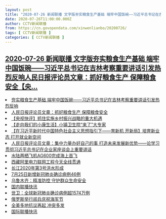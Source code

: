 ```yaml
---
layout: post
title: "2020-07-26 新闻联播 文字版夯实粮食生产基础 端牢中国饭碗——习近平总书记在吉林考察重要讲话引发热烈反响人民日报评论员文章：抓好粮食生产 保障粮食安全【央..."
date: 2020-07-26T11:00:00.000Z
author: CCTV新闻联播
from: https://cn.govopendata.com/xinwenlianbo/20200726/
tags: [ CCTV新闻联播 ]
categories: [ CCTV新闻联播 ]
---
```

<!--1595761200000-->
[2020-07-26 新闻联播 文字版夯实粮食生产基础 端牢中国饭碗——习近平总书记在吉林考察重要讲话引发热烈反响人民日报评论员文章：抓好粮食生产 保障粮食安全【央...](https://cn.govopendata.com/xinwenlianbo/20200726/)
------

<div>
<li><a target="_blank" href="https://cn.govopendata.com/xinwenlianbo/20200726/#169139">夯实粮食生产基础 端牢中国饭碗——习近平总书记在吉林考察重要讲话引发热烈反响</a></li><li><a target="_blank" href="https://cn.govopendata.com/xinwenlianbo/20200726/#169140">人民日报评论员文章：抓好粮食生产 保障粮食安全</a></li><li><a target="_blank" href="https://cn.govopendata.com/xinwenlianbo/20200726/#169141">【央视快评】抓住实施乡村振兴战略的重大机遇</a></li><li><a target="_blank" href="https://cn.govopendata.com/xinwenlianbo/20200726/#169142">【走向我们的小康生活】小镇卫生院“来了”大专家</a></li><li><a target="_blank" href="https://cn.govopendata.com/xinwenlianbo/20200726/#169143">【在习近平新时代中国特色社会主义思想指引下——育新机 开新局】培育新业态 打开就业新空间</a></li><li><a target="_blank" href="https://cn.govopendata.com/xinwenlianbo/20200726/#169144">人民日报评论员文章：集中力量办好自己的事 打造未来发展新优势——论学习贯彻习近平总书记在企业家座谈会上重要讲话</a></li><li><a target="_blank" href="https://cn.govopendata.com/xinwenlianbo/20200726/#169145">水陆两栖飞机AG600完成海上首飞</a></li><li><a target="_blank" href="https://cn.govopendata.com/xinwenlianbo/20200726/#169146">西藏阿里电力联网工程今天全线贯通</a></li><li><a target="_blank" href="https://cn.govopendata.com/xinwenlianbo/20200726/#169147">长江2020年第3号洪水形成</a></li><li><a target="_blank" href="https://cn.govopendata.com/xinwenlianbo/20200726/#169148">7月25日新增新冠肺炎确诊病例46例</a></li><li><a target="_blank" href="https://cn.govopendata.com/xinwenlianbo/20200726/#169149">乌鲁木齐：精准防控 守护群众生命安全</a></li><li><a target="_blank" href="https://cn.govopendata.com/xinwenlianbo/20200726/#169150">国内联播快讯</a></li><li><a target="_blank" href="https://cn.govopendata.com/xinwenlianbo/20200726/#169151">世卫：全球新冠肺炎确诊病例超1574万例</a></li><li><a target="_blank" href="https://cn.govopendata.com/xinwenlianbo/20200726/#169152">俄罗斯举行阅兵庆祝海军节</a></li><li><a target="_blank" href="https://cn.govopendata.com/xinwenlianbo/20200726/#169153">全美多地抗议再起 冲突多发</a></li><li><a target="_blank" href="https://cn.govopendata.com/xinwenlianbo/20200726/#169154">国际联播快讯</a></li>
</div>
